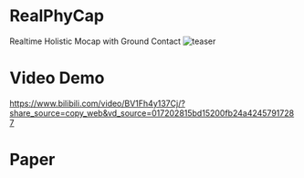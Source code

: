 # RealPhyCap
Realtime Holistic Mocap with Ground Contact
![teaser](https://github.com/zhangyux15/RealPhyCap/blob/main/teaser3.png?raw=true)

# Video Demo
https://www.bilibili.com/video/BV1Fh4y137Cj/?share_source=copy_web&vd_source=017202815bd15200fb24a42457917287

# Paper
